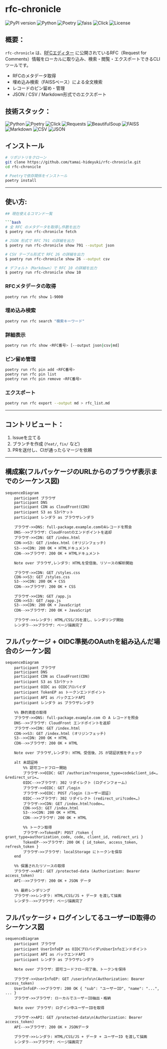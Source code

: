 # rfc-chronicle

![PyPI version](https://img.shields.io/pypi/v/rfc-chronicle.svg)
![Python](https://img.shields.io/badge/python-3.13%2B-blue.svg)
![Poetry](https://img.shields.io/badge/poetry-1.5%2B-blue.svg)
![faiss](https://img.shields.io/badge/faiss-enabled-brightgreen.svg)
![Click](https://img.shields.io/badge/click-8.1%2B-blue.svg)
![License](https://img.shields.io/badge/license-MIT-lightgrey.svg)

## 概要：
`rfc-chronicle` は、[RFCエディター](https://www.rfc-editor.org/) に公開されているRFC（Request for Comments）情報をローカルに取り込み、検索・閲覧・エクスポートできるCLIツールです。

- RFCのメタデータ取得
- 埋め込み検索（FAISSベース）による全文検索
- レコードのピン留め・管理
- JSON / CSV / Markdown形式でのエクスポート

## 技術スタック：

![Python](https://img.shields.io/badge/Python-3.13%2B-blue.svg)
![Poetry](https://img.shields.io/badge/Poetry-1.5%2B-blue.svg)
![Click](https://img.shields.io/badge/Click-8.1%2B-purple.svg)
![Requests](https://img.shields.io/badge/Requests-2.28%2B-green.svg)
![BeautifulSoup](https://img.shields.io/badge/BeautifulSoup-4.11%2B-yellow.svg)
![FAISS](https://img.shields.io/badge/FAISS-1.7%2B-brightgreen.svg)
![Markdown](https://img.shields.io/badge/Output-Markdown-lightgrey.svg)
![CSV](https://img.shields.io/badge/Output-CSV-orange.svg)
![JSON](https://img.shields.io/badge/Output-JSON-blueviolet.svg)

## インストール

```bash
# リポジトリをクローン
git clone https://github.com/tamai-hideyuki/rfc-chronicle.git
cd rfc-chronicle

# Poetryで依存関係をインストール
poetry install
````
---

## 使い方:

```bash
## 現在使えるコマンド一覧

```bash
# 全 RFC のメタデータを取得し件数を出力
$ poetry run rfc-chronicle fetch

# JSON 形式で RFC 791 の詳細を出力
$ poetry run rfc-chronicle show 791 --output json

# CSV テーブル形式で RFC 26 の詳細を出力
$ poetry run rfc-chronicle show 26 --output csv

# デフォルト（Markdown）で RFC 10 の詳細を出力
$ poetry run rfc-chronicle show 10

```

### RFCメタデータの取得

```bash
poetry run rfc show 1-9000
```

### 埋め込み検索

```bash
poetry run rfc search "検索キーワード"
```

### 詳細表示

```bash
poetry run rfc show <RFC番号> [--output json|csv|md]
```

### ピン留め管理

```bash
poetry run rfc pin add <RFC番号>
poetry run rfc pin list
poetry run rfc pin remove <RFC番号>
```

### エクスポート

```bash
poetry run rfc export --output md > rfc_list.md
```
---


## コントリビュート：

1. Issueを立てる
2. ブランチを作成 (`feat/`, `fix/` など)
3. PRを送付し、CIが通ったらマージを依頼

---

## 構成案(フルパッケージのURLからのブラウザ表示までのシーケンス図)

```mermaid
sequenceDiagram
    participant ブラウザ
    participant DNS
    participant CDN as CloudFront(CDN)
    participant S3 as S3バケット
    participant レンダラ as ブラウザレンダラ

    ブラウザ->>DNS: full-package.example.comのAレコードを照会
    DNS-->>ブラウザ: CloudFrontのエンドポイントを返却
    ブラウザ->>CDN: GET /index.html
    CDN->>S3: GET /index.html (オリジンフェッチ)
    S3-->>CDN: 200 OK + HTMLドキュメント
    CDN-->>ブラウザ: 200 OK + HTMLドキュメント

    Note over ブラウザ,レンダラ: HTMLを受信後、リソースの解析開始

    ブラウザ->>CDN: GET /styles.css
    CDN->>S3: GET /styles.css
    S3-->>CDN: 200 OK + CSS
    CDN-->>ブラウザ: 200 OK + CSS

    ブラウザ->>CDN: GET /app.js
    CDN->>S3: GET /app.js
    S3-->>CDN: 200 OK + JavaScript
    CDN-->>ブラウザ: 200 OK + JavaScript

    ブラウザ->>レンダラ: HTML/CSS/JSを渡し、レンダリング開始
    レンダラ-->>ブラウザ: ページ描画完了
```

## フルパッケージ + OIDC準拠のOAuthを組み込んだ場合のシーケン図

```mermaid
sequenceDiagram
    participant ブラウザ
    participant DNS
    participant CDN as CloudFront(CDN)
    participant S3 as S3バケット
    participant OIDC as OIDCプロバイダ
    participant TokenEP as トークンエンドポイント
    participant API as バックエンドAPI
    participant レンダラ as ブラウザレンダラ

    %% 静的資産の取得
    ブラウザ->>DNS: full-package.example.com の A レコードを照会
    DNS-->>ブラウザ: CloudFront エンドポイントを返却
    ブラウザ->>CDN: GET /index.html
    CDN->>S3: GET /index.html (オリジンフェッチ)
    S3-->>CDN: 200 OK + HTML
    CDN-->>ブラウザ: 200 OK + HTML

    Note over ブラウザ,レンダラ: HTML 受信後、JS が認証状態をチェック

    alt 未認証時
        %% 認可コードフロー開始
        ブラウザ->>OIDC: GET /authorize?response_type=code&client_id=…&redirect_uri=…
        OIDC-->>ブラウザ: 302 リダイレクト (ログインフォーム)
        ブラウザ->>OIDC: GET /login
        ブラウザ->>OIDC: POST /login (ユーザー認証)
        OIDC-->>ブラウザ: 302 リダイレクト (redirect_uri?code=…)
        ブラウザ->>CDN: GET /index.html?code=…
        CDN->>S3: GET /index.html
        S3-->>CDN: 200 OK + HTML
        CDN-->>ブラウザ: 200 OK + HTML

        %% トークン取得
        ブラウザ->>TokenEP: POST /token { grant_type=authorization_code, code, client_id, redirect_uri }
        TokenEP-->>ブラウザ: 200 OK { id_token, access_token, refresh_token }
        ブラウザ->>ブラウザ: localStorage にトークンを保存
    end

    %% 保護されたリソースの取得
    ブラウザ->>API: GET /protected-data (Authorization: Bearer access_token)
    API-->>ブラウザ: 200 OK + JSON データ

    %% 最終レンダリング
    ブラウザ->>レンダラ: HTML/CSS/JS + データ を渡して描画
    レンダラ-->>ブラウザ: ページ描画完了
```

## フルパッケージ + ログインしてるユーザーID取得のシーケンス図

```mermaid
sequenceDiagram
    participant ブラウザ
    participant UserInfoEP as OIDCプロバイダ\nUserInfoエンドポイント
    participant API as バックエンドAPI
    participant レンダラ as ブラウザレンダラ

    Note over ブラウザ: 認可コードフロー完了後、トークンを保持

    ブラウザ->>UserInfoEP: GET /userinfo\n(Authorization: Bearer access_token)
    UserInfoEP-->>ブラウザ: 200 OK { "sub": "ユーザーID", "name": "...", ... }
    ブラウザ->>ブラウザ: ローカルでユーザーID抽出・格納

    Note over ブラウザ: ログイン中ユーザーIDを取得

    ブラウザ->>API: GET /protected-data\n(Authorization: Bearer access_token)
    API-->>ブラウザ: 200 OK + JSONデータ

    ブラウザ->>レンダラ: HTML/CSS/JS + データ + ユーザーID を渡して描画
    レンダラ-->>ブラウザ: ページ描画完了
```
